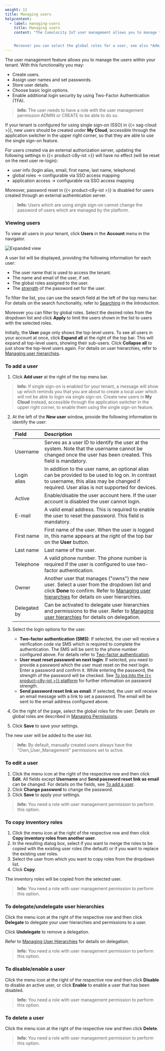 ```yaml
---
weight: 12
title: Managing users
helpcontent:
  - label: managing-users
    title: Managing users
    content: "The Cumulocity IoT user management allows you to manage the users within your tenant. You can create new users, assign user names and passwords, store user details, or configure the login and security options.  


    Moreover you can select the global roles for a user, see also *Administration > Managing permissions* in the *User guide*."
---
```


The user management feature allows you to manage the users within your tenant. With this functionality you may:

- Create users.
- Assign user names and set passwords.
- Store user details.
- Choose basic login options.
- Enable additional login security by using Two-Factor Authentication (TFA).

> **Info:** The user needs to have a role with the user management permission ADMIN or CREATE to be able to do so.

If your tenant is configured for using single sign-on (SSO) in {{< sag-cloud >}}, new users should be created under **My Cloud**, accessible through the application switcher in the upper right corner, so that they are able to use the single sign-on feature.

For users created via an external authorization server, updating the following settings in {{< product-c8y-iot >}} will have no effect (will be reset on the next user re-login):

* user info (login alias, email, first name, last name, telephone)
* global roles → configurable via SSO access mapping
* application access → configurable via SSO access mapping

Moreover, password reset in {{< product-c8y-iot >}} is disabled for users created through an external authentication server.

> **Info:** Users which are using single sign-on cannot change the password of users which are managed by the platform.


### Viewing users

To view all users in your tenant, click **Users** in the **Account** menu in the navigator.

![Expanded view](/images/users-guide/Administration/admin-users-list.png)

A user list will be displayed, providing the following information for each user:

* The user name that is used to access the tenant.
* The name and email of the user, if set.
* The global roles assigned to the user.
* The [strength](/users-guide/getting-started/#login) of the password set for the user.

To filter the list, you can use the search field at the left of the top menu bar. For details on the search functionality, refer to [Searching](/users-guide/getting-started/#searching) in the *Introduction*.

Moreover you can filter by global roles. Select the desired roles from the dropdown list and click **Apply** to limit the users shown in the list to users with the selected roles.

Initially, the **User** page only shows the top-level users. To see all users in your account at once, click **Expand all** at the right of the top bar. This will expand all top-level users, showing their sub-users. Click **Collapse all** to just show the top-level users again. For details on user hierarchies, refer to [Managing user hierarchies](/users-guide/enterprise-tenant/#user-hierarchies).

<a name="creating-users"></a>
### To add a user

1. Click **Add user** at the right of the top menu bar.  

  >**Info:** If single sign-on is enabled for your tenant, a message will show up which reminds you that you are about to create a local user which will not be able to login via single sign-on. Create new users in **My Cloud** instead, accessible through the application switcher in the upper right corner, to enable them using the single sign-on feature.

2. At the left of the **New user** window, provide the following information to identify the user:

	<table>
	<thead>
	<colgroup>
	<col style="width: 20%;">
	<col style="width: 80%;">
	</colgroup>
	<tr>
	<th align="left">Field</th>
	<th align="left">Description</th>
	</tr>
	</thead>
	<tbody>
	<tr>
	<td align="left">Username</td>
	<td align="left">Serves as a user ID to identify the user at the system. Note that the username cannot be changed once the user has been created. This field is mandatory.</td>
	</tr>
	<tr>
	<td align="left">Login alias</td>
	<td align="left">In addition to the user name, an optional alias can be provided to be used to log on. In contrast to username, this alias may be changed if required. User alias is not supported for devices.</td>
	</tr>
	<tr>
	<td align="left">Active</td>
	<td align="left">Enable/disable the user account here. If the user account is disabled the user cannot login.</td>
	</tr>
	<tr>
	<td align="left">E-mail</td>
	<td align="left">A valid email address. This is required to enable the user to reset the password. This field is mandatory.</td>
	</tr>
	<tr>
	<td align="left">First name</td>
	<td align="left">First name of the user. When the user is logged in, this name appears at the right of the top bar on the <strong>User</strong> button.</td>
	</tr>
	<tr>
	<td align="left">Last name</td>
	<td align="left">Last name of the user.</td>
	</tr>
	<tr>
	<td align="left">Telephone</td>
	<td align="left">A valid phone number. The phone number is required if the user is configured to use two-factor authentication.</td>
	</tr>
	<tr>
	<td align="left">Owner</td>
	<td align="left">Another user that manages ("owns") the new user. Select a user from the dropdown list and click <strong>Done</strong> to confirm. Refer to <a href="../../users-guide/enterprise-tenant#user-hierarchies">Managing user hierarchies</a> for details on user hierarchies.</td>
	</tr>
	<tr>
	<td align="left">Delegated by</td>
	<td align="left">Can be activated to delegate user hierarchies and permissions to the user. Refer to <a href="../../users-guide/enterprise-tenant#user-hierarchies">Managing user hierarchies</a> for details on delegation.</td>
	</tr>
	</tbody>
	</table>

3. Select the login options for the user.
	* 	**Two-factor authentication (SMS)**: If selected, the user will receive a verification code via SMS which is required to complete the authentication. The SMS will be sent to the phone number configured above. For details refer to [Two-factor authentication](/users-guide/administration/#tfa).
	* **User must reset password on next login**: If selected, you need to provide a password which the user must reset on the next login. Enter a password and confirm it. While entering the password, the strength of the password will be checked. See [To log into the {{< product-c8y-iot >}} platform](/users-guide/getting-started/#login) for further information on password strength.  
	* **Send password reset link as email**: If selected, the user will receive an email message with a link to set a password. The email will be sent to the email address configured above.

4. On the right of the page, select the global roles for the user. Details on global roles are described in [Managing Permissions](/users-guide/administration#managing-permissions).
5. Click **Save** to save your settings.

The new user will be added to the user list.

> **Info:** By default, manually created users always have the "Own&#95;User&#95;Management" permissions set to active.

### To edit a user

1. Click the menu icon at the right of the respective row and then click **Edit**. All fields except **Username** and **Send password reset link as email** can be changed. For details on the fields, see [To add a user](#creating-users).
2. Click **Change password** to change the password.
3. Click **Save** to apply your settings.

> **Info:** You need a role with user management permission to perform this option.

### To copy inventory roles

1. Click the menu icon at the right of the respective row and then click **Copy inventory roles from another user**.
2. In the resulting dialog box, select if you want to merge the roles to be copied with the existing user roles (the default) or if you want to replace the existing user roles.
3. Select the user from which you want to copy roles from the dropdown list.
4. Click **Copy**.

The inventory roles will be copied from the selected user.

> **Info:** You need a role with user management permission to perform this option.

### To delegate/undelegate user hierarchies

Click the menu icon at the right of the respective row and then click **Delegate** to delegate your user hierarchies and permissions to a user.

Click **Undelegate** to remove a delegation.

Refer to [Managing User Hierarchies](/users-guide/enterprise-tenant#user-hierarchies) for details on delegation.

> **Info:** You need a role with user management permission to perform this option.

### To disable/enable a user

Click the menu icon at the right of the respective row and then click **Disable** to disable an active user, or click **Enable** to enable a user that has been disabled.

> **Info:** You need a role with user management permission to perform this option.

### To delete a user

Click the menu icon at the right of the respective row and then click **Delete**.

> **Info:** You need a role with user management permission to perform this option.
